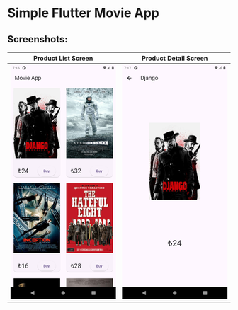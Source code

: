 # Simple Flutter Movie App

## Screenshots:

| Product List Screen                   | Product Detail Screen                   |
| ------------------------------------- | --------------------------------------- |
| ![Product List](/img/Screenshot1.png) | ![Product Detail](/img/Screenshot2.png) |

